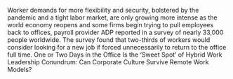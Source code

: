 Worker demands for more flexibility and security, bolstered by the pandemic and a tight labor market, are only growing more intense as the world economy reopens and some firms begin trying to pull employees back to offices, payroll provider ADP reported in a survey of nearly 33,000 people worldwide.
The survey found that two-thirds of workers would consider looking for a new job if forced unnecessarily to return to the office full time.
One or Two Days in the Office Is the ‘Sweet Spot’ of Hybrid Work
Leadership Conundrum: Can Corporate Culture Survive Remote Work Models?
